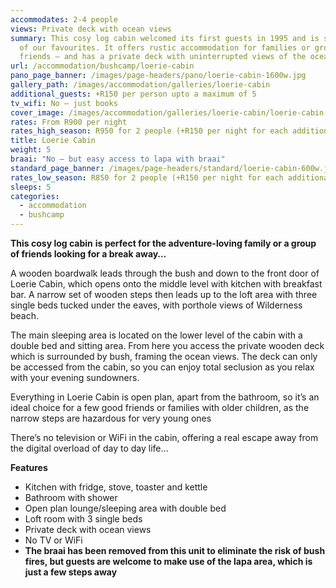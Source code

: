 ```yaml
---
accommodates: 2-4 people
views: Private deck with ocean views
summary: This cosy log cabin welcomed its first guests in 1995 and is still one
  of our favourites. It offers rustic accommodation for families or groups of
  friends – and has a private deck with uninterrupted views of the ocean
url: /accommodation/bushcamp/loerie-cabin
pano_page_banner: /images/page-headers/pano/loerie-cabin-1600w.jpg
gallery_path: /images/accommodation/galleries/loerie-cabin
additional_guests: +R150 per person upto a maximum of 5
tv_wifi: No – just books
cover_image: /images/accommodation/galleries/loerie-cabin/loerie-cabin-04-480w.jpg
rates: From R900 per night
rates_high_season: R950 for 2 people (+R150 per night for each additional person – max 5)
title: Loerie Cabin
weight: 5
braai: "No – but easy access to lapa with braai"
standard_page_banner: /images/page-headers/standard/loerie-cabin-600w.jpg
rates_low_season: R850 for 2 people (+R150 per night for each additional person – max 5)
sleeps: 5
categories:
  - accommodation
  - bushcamp
---
```

**This cosy log cabin** **is perfect for the adventure-loving family or a group of friends looking for a break away…**

A wooden boardwalk leads through the bush and down to the front door of Loerie Cabin, which opens onto the middle level with kitchen with breakfast bar. A narrow set of wooden steps then leads up to the loft area with three single beds tucked under the eaves, with porthole views of Wilderness beach. 

The main sleeping area is located on the lower level of the cabin with a double bed and sitting area. From here you access the private wooden deck which is surrounded by bush, framing the ocean views. The deck can only be accessed from the cabin, so you can enjoy total seclusion as you relax with your evening sundowners.

Everything in Loerie Cabin is open plan, apart from the bathroom, so it’s an ideal choice for a few good friends or families with older children, as the narrow steps are hazardous for very young ones

There’s no television or WiFi in the cabin, offering a real escape away from the digital overload of day to day life…

**Features**

* Kitchen with fridge, stove, toaster and kettle
* Bathroom with shower
* Open plan lounge/sleeping area with double bed
* Loft room with 3 single beds
* Private deck with ocean views
* No TV or WiFi
* **The braai has been removed from this unit to eliminate the risk of bush fires, but guests are welcome to make use of the lapa area, which is just a few steps away**